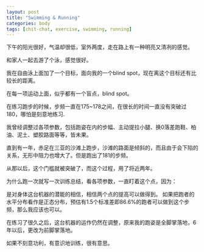 ```yaml
---
layout: post
title: "Swimming & Running"
categories: body
tags: [chit-chat, exercise, swimming, running]
---
```


下午的阳光很好，气温却很低，室外两度，走在路上有一种明亮又清冽的感觉。

和家人一起去游了个泳，感觉很好。

我在自由泳上面加了一个目标，面向我的一个blind spot，现在离这个目标还有比较长的距离。

在每一项运动上面，似乎都有一个盲点，blind spot。

在练习跑步的时候，步频一直在175~178之间，在很长的时间一直没有突破过180，哪怕是刻意地练习.

我曾经调整过各项参数，包括跑姿在内的步幅、主动提拉小腿、换0落差跑鞋、柏油、泥土、塑胶路面等等，皆未果。

直到有一年，赤足在三亚的沙滩上跑步，沙滩的路面是倾斜的，而且由于会下陷的关系，无形中阻力也增大了。但是跑出了181的步频。

从那以后，这个门槛就被突破了，而这个过程，用了将近两年。

为什么跑一次就写一次训练总结，看各项参数，一直盯着这个点，因为：

是对身体这台机器的潜能的相信，相信两个点的提高可以做得到。
如果把跑者的水平分布看作是正态分布，预估有1.5个标准差即86.6%的跑者可以做到这个步频，那么我应该也可以。

在练习了很久之后，这台机器的运作仍然在调整，原来我的跑姿是全脚掌落地，6年以后，更改为前脚掌落地。

如果不刻意功利，有意识地训练，很有意思。
